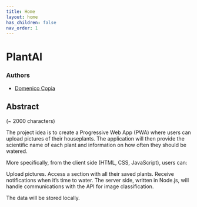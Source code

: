 ```yaml
---
title: Home
layout: home
has_children: false
nav_order: 1
---
```


# PlantAI

### Authors
- [Domenico Copia](mailto:domenico.copia@studio.unibo.it)

## Abstract

(~ 2000 characters)

The project idea is to create a Progressive Web App (PWA) where users can upload pictures of their houseplants. The application will then provide the scientific name of each plant and information on how often they should be watered.

More specifically, from the client side (HTML, CSS, JavaScript), users can:

Upload pictures.
Access a section with all their saved plants.
Receive notifications when it’s time to water.
The server side, written in Node.js, will handle communications with the API for image classification.

The data will be stored locally.
